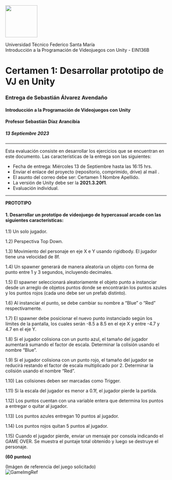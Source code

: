 <img src="https://github.com/Sebastian-Alvarez/Certamen1_SebastianAlvarez/assets/65298949/27a09025-2bbc-4617-8f67-90dfae3a73c1" width="100"/>

<a> Universidad Técnico Federico Santa María <br> Introducción a la Programación de Videojuegos con Unity - EIN136B <a> <br>


<h1>Certamen 1: Desarrollar prototipo de VJ en Unity</h1>

<h3>Entrega de Sebastián Álvarez Avendaño</h3>
<h4>Introducción a la Programación de Videojuegos con Unity</h4>
<h4>Profesor Sebastián Díaz Arancibia</h4>
<h5>13 Septiembre 2023</h5>                                                         


---

Esta evaluación consiste en desarrollar los ejercicios que se encuentran en este documento. Las características de la entrega son las siguientes:

  - Fecha de entrega: Miércoles 13 de Septiembre hasta las 16:15 hrs.
  - Enviar el enlace del proyecto (repositorio, comprimido, drive) al mail .
  - El asunto del correo debe ser: Certamen 1 Nombre Apellido.
  - La versión de Unity debe ser la **2021.3.20f1**.
  - Evaluación individual.

--- 
**PROTOTIPO**

<h4>1. Desarrollar un prototipo de videojuego de hypercasual arcade con las siguientes características:</h4>

  <p>1.1) Un solo jugador.</p>
  <p>1.2) Perspectiva Top Down.</p>
  <p>  1.3) Movimiento del personaje en eje X e Y usando rigidbody. El jugador tiene una velocidad de 8f.</p>
  <p>  1.4) Un spawner generará de manera aleatoria un objeto con forma de punto entre 1 y 3 segundos, incluyendo decimales.</p>
  <p>1.5) El spawner seleccionará aleatoriamente el objeto punto a instanciar desde un arreglo de objetos puntos donde se encontrarán los puntos azules y los puntos rojos (cada uno debe ser un prefab distinto).</p>
  <p>1.6) Al instanciar el punto, se debe cambiar su nombre a “Blue” o “Red” respectivamente.</p>
  <p>1.7) El spawner debe posicionar el nuevo punto instanciado según los límites de la pantalla, los cuales serán -8.5 a 8.5 en el eje X y entre -4.7 y 4.7 en el eje Y.</p>
  <p>1.8) Si el jugador colisiona con un punto azul, el tamaño del jugador aumentará sumando el factor de escala. Determinar la colisión usando el nombre “Blue”.</p>
  <p>1.9) Si el jugador colisiona con un punto rojo, el tamaño del jugador se reducirá restando el factor de escala multiplicado por 2. Determinar la colisión usando el nombre “Red”.</p>
  <p>1.10) Las colisiones deben ser marcadas como Trigger.</p>
  <p>1.11) Si la escala del jugador es menor a 0.1f, el jugador pierde la partida.</p>
  <p>1.12) Los puntos cuentan con una variable entera que determina los puntos a entregar o quitar al jugador.</p>
  <p>1.13) Los puntos azules entregan 10 puntos al jugador.</p>
  <p>1.14) Los puntos rojos quitan 5 puntos al jugador.</p>
  <p>1.15) Cuando el jugador pierde, enviar un mensaje por consola indicando el GAME OVER. Se muestra el puntaje total obtenido y luego se destruye el personaje.</p>

**(60 puntos)**

(Imágen de referencia del juego solicitado) <br>
![GameImgRef](https://github.com/Sebastian-Alvarez/Certamen1_SebastianAlvarez/assets/65298949/d46a1c23-d4e0-4bab-888c-f7c44a985b49)
